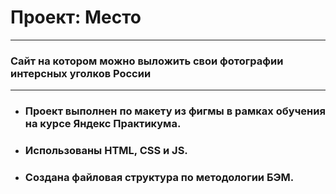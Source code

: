 # **Проект: Место**

---

### Сайт на котором можно выложить свои фотографии интерсных уголков России

---

- ### Проект выполнен по макету из фигмы в рамках обучения на курсе Яндекс Практикума.

- ### Использованы HTML, CSS и JS.

- ### Создана файловая структура по методологии БЭМ.
